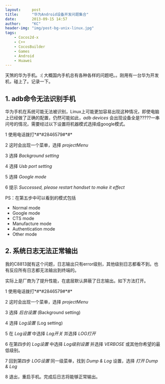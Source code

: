 ```yaml
---
layout:     post
title:      "华为Android设备开发问题集合"
date:       2013-09-15 14:57
author:     "KC"
header-img: "img/post-bg-unix-linux.jpg"
tags:
    - Cocos2d-x
    - C++
    - CocosBuilder
    - Games
    - Android
    - Huawei
---
```


天煞的华为手机。:( 大概国内手机总有各种各样的问题吧。。刚用有一台华为开发机，碰上了。记录一下。

## 1. adb命令无法识别手机

华为手机在系统可能无法被识别，Linux上可能更加容易出现这种情况，即使电脑上已经做了正确的配置，仍然可能如此，*adb devices* 会出现设备全是?????一串问号的情况，需要经过以下设置将机器模式选择成google模式。

1 使用电话拨打\*#\*#2846579#\*#\*

2 这时会出现一个菜单，选择 *projectMenu*

3 选择 *Background setting*

4 选择 *Usb port setting*
 
5 选择 *Google mode*

6 提示 *Successed, please restart handset to make it effect*

PS：在第五步中可以看到的模式包括

- Normal mode
- Google mode
- CTS mode
- Manufacture mode
- Authentication mode
- Other mode

## 2. 系统日志无法正常输出

我的C8813就有这个问题，日志输出只有error级别，其他级别日志都看不到。也有反应所有日志都无法输出到终端的。

实际上是厂商为了提升性能，在底层默认屏蔽了日志输出。如下方法打开。

1 使用电话拨打\*#\*#2846579#\*#\*

2 这时会出现一个菜单，选择 *projectMenu*

3 选择 *后台设置* (Background setting)

4 选择 *Log设置* (Log setting)
 
5 在 *Log设置* 中选择 *Log开关* 并选择 *LOG打开*

6 在第四步的 *Log设置* 中选择 *Log级别设置* 并选择 *VERBOSE* 或其他你希望的最低级别。

7 回到第四步 *LOG设置* 同一级菜单，找到 *Dump & Log* 设置，选择 *打开 Dump & Log*

8 退出，重启手机。完成后日志将能够正常输出。